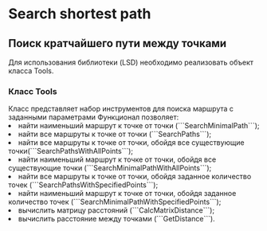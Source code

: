 <H1>Search shortest path</H1>
<H2>Поиск кратчайшего пути между точками</H2>
Для использования библиотеки (LSD) необходимо реализовать объект класса Tools.
<H3>Класс Tools</H3>
Класс представляет набор инструментов для поиска маршрута с заданными параметрами
Функционал позволяет:
<li>найти наименьший маршрут к точке от точки (```SearchMinimalPath```);
<li>найти все маршруты к точке от точки (```SearchPaths```);
<li>найти все маршруты к точке от точки, обойдя все существующие точки(```SearchPathsWithAllPoints```);
<li>найти наименьший маршрут к точке от точки, обойдя все существующие точки (```SearchMinimalPathWithAllPoints```);
<li>найти все маршруты к точке от точки, обойдя заданное количество точек (```SearchPathsWithSpecifiedPoints```);
<li>найти наименьший маршрут к точке от точки, обойдя заданное количество точек (```SearchMinimalPathWithSpecifiedPoints```);
<li>вычислить матрицу расстояний (```CalcMatrixDistance```);
<li>вычислить расстояние между точками (```GetDistance```).
